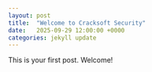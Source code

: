 ```yaml
---
layout: post
title:  "Welcome to Cracksoft Security"
date:   2025-09-29 12:00:00 +0000
categories: jekyll update
---
```


This is your first post. Welcome!
